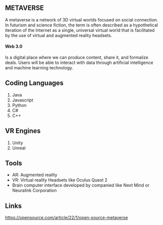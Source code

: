 ## METAVERSE
A metaverse is a network of 3D virtual worlds focused on social connection. 
In futurism and science fiction, the term is often described as a hypothetical iteration of the Internet as a single, universal virtual world that is facilitated by the use of virtual and augmented reality headsets.

#### Web 3.0 
Is a digital place where we can produce content, share it, and formalize deals. Users will be able to interact with data through artificial intelligence and machine learning technology.

## Coding Languages
1) Java
2) Javascript
3) Python
4) C#
5) C++


## VR Engines
1) Unity
2) Unreal

## Tools 
- AR: Augmented reality
- VR: Virtual reality Headsets like Oculus Quest 2
- Brain computer interface developed by companied like Next Mind or Neuralink Corporation


## Links
https://opensource.com/article/22/1/open-source-metaverse
